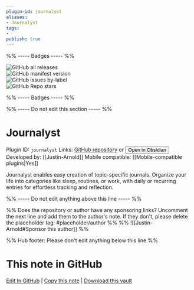 ```yaml
---
plugin-id: journalyst
aliases:
- Journalyst
tags: 
- 
publish: true
---
```


%% ----- Badges ----- %%

![GitHub all releases](https://img.shields.io/github/downloads/Justin-Arnold/Journalyst/total?color=573E7A&logo=github&style=for-the-badge)   
![GitHub manifest version](https://img.shields.io/github/manifest-json/v/Justin-Arnold/Journalyst?color=573E7A&logo=github&style=for-the-badge)   
![GitHub issues by-label](https://img.shields.io/github/issues/Justin-Arnold/Journalyst/help%20wanted?color=573E7A&logo=github&style=for-the-badge)   
![GitHub Repo stars](https://img.shields.io/github/stars/Justin-Arnold/Journalyst?color=573E7A&logo=github&style=for-the-badge)

%% ----- Badges ----- %%

%% ----- Do not edit this section ----- %%

# Journalyst

Plugin ID: `journalyst`
Links: [GitHub repository](https://github.com/Justin-Arnold/Journalyst) or [<button id=HH>Open in Obsidian</button>](obsidian://show-plugin?id=journalyst)
Developed by: [[Justin-Arnold]]
Mobile compatible: [[Mobile-compatible plugins|Yes]]

Journalyst enables easy creation of topic-specific journals. Organize your life into categories like sleep, routines, or work, with daily or recurring entries for effortless tracking and reflection.

%% ----- Do not edit anything above this line ----- %% 

%% Does the repository or author have any sponsoring links? Uncomment the next line and add them to the author's note. If they don't, please delete the placeholder tag: #placeholder/author %%
%% ![[Justin-Arnold#Sponsor this author]] %%

%% Hub footer: Please don't edit anything below this line %%

# This note in GitHub

<span class="git-footer">[Edit In GitHub](https://github.dev/obsidian-community/obsidian-hub/blob/main/02%20-%20Community%20Expansions/02.05%20All%20Community%20Expansions/Plugins/journalyst.md "git-hub-edit-note") | [Copy this note](https://raw.githubusercontent.com/obsidian-community/obsidian-hub/main/02%20-%20Community%20Expansions/02.05%20All%20Community%20Expansions/Plugins/journalyst.md "git-hub-copy-note") | [Download this vault](https://github.com/obsidian-community/obsidian-hub/archive/refs/heads/main.zip "git-hub-download-vault") </span>
